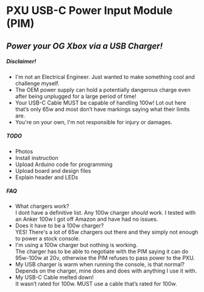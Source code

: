 # PXU USB-C Power Input Module (PIM)
## _Power your OG Xbox via a USB Charger!_

##### Disclaimer!
- I'm not an Electrical Engineer. Just wanted to make something cool and challenge myself.
- The OEM power supply can hold a potentially dangerous charge even after being unplugged for a large period of time!
- Your USB-C Cable MUST be capable of handling 100w! Lot out here that’s only 65w and most don’t have markings saying what their limits are. 
- You're on your own, I'm not responsible for injury or damages. 

##### TODO
- Photos
- Install instruction
- Upload Arduino code for programming
- Upload board and design files
- Explain header and LEDs

##### FAQ
- What chargers work?  
  I dont have a definitive list. Any 100w charger *should* work. I tested with an Anker 100w I got off Amazon and have had no issues.
- Does it have to be a 100w charger?  
   YES! There's a lot of 65w chargers out there and they simply not enough to power a stock console.
- I'm using a 100w charger but nothing is working.  
   The charger has to be able to negotiate with the PIM saying it can do 95w-100w at 20v, otherwise the PIM refuses to pass power to the PXU.
- My USB charger is warm when running the console, is that normal?  
   Depends on the charger, mine does and does with anything I use it with.
- My USB-C Cable melted down!  
   It wasn’t rated for 100w. MUST use a cable that’s rated for 100w.
